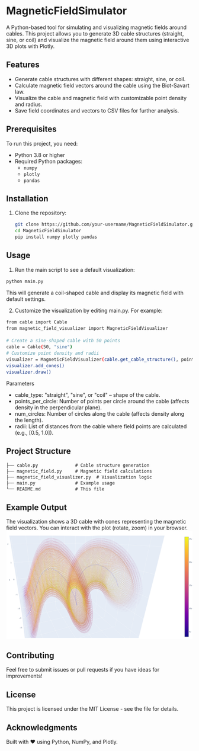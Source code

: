 # MagneticFieldSimulator

A Python-based tool for simulating and visualizing magnetic fields around cables. This project allows you to generate 3D cable structures (straight, sine, or coil) and visualize the magnetic field around them using interactive 3D plots with Plotly.

## Features
- Generate cable structures with different shapes: straight, sine, or coil.
- Calculate magnetic field vectors around the cable using the Biot-Savart law.
- Visualize the cable and magnetic field with customizable point density and radius.
- Save field coordinates and vectors to CSV files for further analysis.

## Prerequisites
To run this project, you need:
- Python 3.8 or higher
- Required Python packages:
  - `numpy`
  - `plotly`
  - `pandas`

## Installation
1. Clone the repository:
   ```bash
   git clone https://github.com/your-username/MagneticFieldSimulator.git
   cd MagneticFieldSimulator
   pip install numpy plotly pandas
   ```

## Usage
1. Run the main script to see a default visualization:
```bash
python main.py
```
This will generate a coil-shaped cable and display its magnetic field with default settings.

2. Customize the visualization by editing main.py. For example:
```bash
from cable import Cable
from magnetic_field_visualizer import MagneticFieldVisualizer

# Create a sine-shaped cable with 50 points
cable = Cable(50, "sine")
# Customize point density and radii
visualizer = MagneticFieldVisualizer(cable.get_cable_structure(), points_per_circle=15, num_circles=8, radii=[0.5, 1.0, 1.5])
visualizer.add_cones()
visualizer.draw()
```
Parameters
 - cable_type: "straight", "sine", or "coil" – shape of the cable.
 - points_per_circle: Number of points per circle around the cable (affects density in the perpendicular plane).
 - num_circles: Number of circles along the cable (affects density along the length).
 - radii: List of distances from the cable where field points are calculated (e.g., [0.5, 1.0]).

## Project Structure
```MagneticFieldSimulator/
├── cable.py              # Cable structure generation
├── magnetic_field.py     # Magnetic field calculations
├── magnetic_field_visualizer.py  # Visualization logic
├── main.py               # Example usage
└── README.md             # This file
```

## Example Output
The visualization shows a 3D cable with cones representing the magnetic field vectors. You can interact with the plot (rotate, zoom) in your browser.
![Magnetic Field Visualization](https://github.com/agorski1/MagneticFieldSimulator/blob/master/output.png)
## Contributing 
Feel free to submit issues or pull requests if you have ideas for improvements!

## License
This project is licensed under the MIT License - see the  file for details.

## Acknowledgments
Built with ❤️ using Python, NumPy, and Plotly.